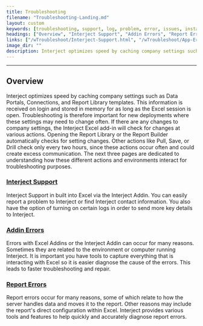 ```yaml
---
title: Troubleshooting
filename: "Troubleshooting-Landing.md"
layout: custom
keywords: [troubleshooting, support, log, problem, error, issues, installation, addin, report]
headings: ["Overview", "Interject Support", "Addin Errors", "Report Errors"]
links: ["/wTroubleshoot/Interject-Support.html", "/wTroubleshoot/App-Errors.html", "/wTroubleshoot/Reports.html"]
image_dir: ""
description: Interject optimizes speed by caching company settings such as Data Portals, Connections, and Report Library templates. This information is received on login and stored in memory for as long as the Excel session is open. Troubleshooting is therefore important for new deployments where these settings may need to change often. If there are any changes to company settings, the Interject Excel add-in will check for changes at various actions. Opening the Report Library or the Report Builder automatically checks for setting changes. Other actions like Pull, Save, or Drill check only every two hours, since these actions occur often and could create excess communication. The next three pages are dedicated to understanding how these different actions and environments interact for troubleshooting purposes.
---
```

* * *

## Overview

Interject optimizes speed by caching company settings such as Data Portals, Connections, and Report Library templates. This information is received on login and stored in memory for as long as the Excel session is open. Troubleshooting is therefore important for new deployments where these settings may need to change often. If there are any changes to company settings, the Interject Excel add-in will check for changes at various actions. Opening the Report Library or the Report Builder automatically checks for setting changes. Other actions like Pull, Save, or Drill check only every two hours, since these actions occur often and could create excess communication. The next three pages are dedicated to understanding how these different actions and environments interact for troubleshooting purposes.

### [Interject Support](/wTroubleshoot/Interject-Support.html)

Interject Support in built into Excel via the Interject Addin. You can easily report a problem to Interject or find Interject contact information. You also have the option of turning on certain logs in order to send more key details to Interject.

### [Addin Errors](/wTroubleshoot/App-Errors.html)

Errors with Excel Addins or the Interject Addin can occur for many reasons. Sometimes they are related to the environment or computer running Interject. It is important you have tools to capture everything that is interacting with Excel so it is easier diagnose the cause of the errors. This leads to faster troubleshooting and repair.

### [Report Errors](/wTroubleshoot/Reports.html)

Report errors occur for many reasons, some of which relate to how the server handles data and moves it to the report. Other reasons may include the report's direct configuration within Excel. Interject provides various tools and features to help quickly and accurately diagnose report errors.

